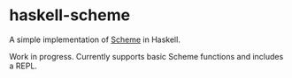 # haskell-scheme

A simple implementation of [Scheme](https://en.wikipedia.org/wiki/Scheme_(programming_language)) in Haskell.

Work in progress. Currently supports basic Scheme functions and includes a REPL.
